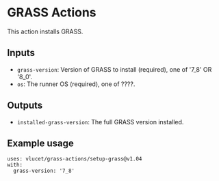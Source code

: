 # GRASS Actions

This action installs GRASS.

## Inputs

* `grass-version`: Version of GRASS to install (required), one of '7_8' OR '8_0'.
* `os`: The runner OS (required), one of ????.

## Outputs

* `installed-grass-version`: The full GRASS version installed.

## Example usage

```
uses: vlucet/grass-actions/setup-grass@v1.04
with:
  grass-version: '7_8'
```